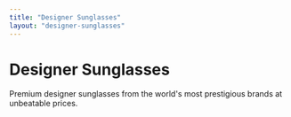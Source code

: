 ```yaml
---
title: "Designer Sunglasses"
layout: "designer-sunglasses"
---
```


# Designer Sunglasses

Premium designer sunglasses from the world's most prestigious brands at unbeatable prices.

